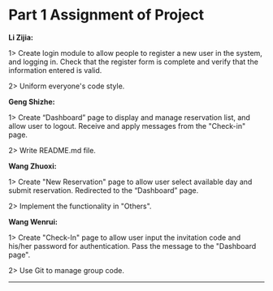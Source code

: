 # Part 1 Assignment of Project

**Li Zijia:** 

1> Create login module to allow people to register a new user in the system, and logging in. Check that the register form is complete and verify that the information entered is valid.

2> Uniform everyone's code style.

**Geng Shizhe:** 

1> Create “Dashboard” page to display and manage reservation list, and allow user to logout. Receive and apply messages from the "Check-in" page.

2> Write README.md file.

**Wang Zhuoxi:**

1> Create "New Reservation" page to allow user select available day and submit reservation. Redirected to the “Dashboard” page.

2> Implement the functionality in "Others".

**Wang Wenrui:**

1> Create "Check-In" page to allow user input the invitation code and his/her password for authentication. Pass the message to the "Dashboard page".

2> Use Git to manage group code.

-----

